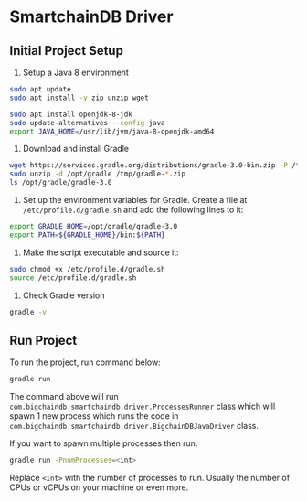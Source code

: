 # SmartchainDB Driver

## Initial Project Setup
1. Setup a Java 8 environment
```bash
sudo apt update
sudo apt install -y zip unzip wget

sudo apt install openjdk-8-jdk
sudo update-alternatives --config java 
export JAVA_HOME=/usr/lib/jvm/java-8-openjdk-amd64
```
1. Download and install Gradle
```bash
wget https://services.gradle.org/distributions/gradle-3.0-bin.zip -P /tmp
sudo unzip -d /opt/gradle /tmp/gradle-*.zip
ls /opt/gradle/gradle-3.0
```
1. Set up the environment variables for Gradle. Create a file at ```/etc/profile.d/gradle.sh``` and add the following lines to it:
```bash
export GRADLE_HOME=/opt/gradle/gradle-3.0 
export PATH=${GRADLE_HOME}/bin:${PATH}
```
1. Make the script executable and source it:
```bash
sudo chmod +x /etc/profile.d/gradle.sh
source /etc/profile.d/gradle.sh
```
1. Check Gradle version
```bash
gradle -v
```

## Run Project
To run the project, run command below:

```bash
gradle run
```

The command above will run ```com.bigchaindb.smartchaindb.driver.ProcessesRunner``` class which will spawn 1 new process which runs the code in ```com.bigchaindb.smartchaindb.driver.BigchainDBJavaDriver``` class. 

If you want to spawn multiple processes then run:
```bash
gradle run -PnumProcesses=<int>
```
Replace ```<int>``` with the number of processes to run. Usually the number of CPUs or vCPUs on your machine or even more.
